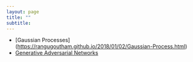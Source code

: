 ```yaml
---
layout: page
title: ""
subtitle: 
---
```

- [Gaussian Processes] (https://rangugoutham.github.io/2018/01/02/Gaussian-Process.html)
- [Generative Adversarial Networks]()